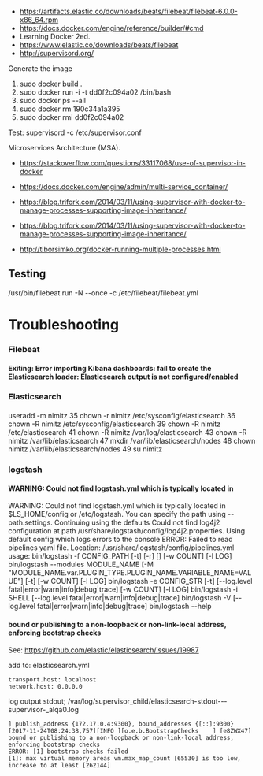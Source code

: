 

* https://artifacts.elastic.co/downloads/beats/filebeat/filebeat-6.0.0-x86_64.rpm
* https://docs.docker.com/engine/reference/builder/#cmd
* Learning Docker 2ed.
* https://www.elastic.co/downloads/beats/filebeat
* http://supervisord.org/

Generate the image
1. sudo docker build .
1. sudo docker run -i -t  dd0f2c094a02 /bin/bash
1. sudo docker ps --all
1. sudo docker rm 190c34a1a395
1. sudo docker rmi dd0f2c094a02



Test:
  supervisord -c /etc/supervisor.conf


Microservices Architecture (MSA).

* https://stackoverflow.com/questions/33117068/use-of-supervisor-in-docker
* https://docs.docker.com/engine/admin/multi-service_container/
* https://blog.trifork.com/2014/03/11/using-supervisor-with-docker-to-manage-processes-supporting-image-inheritance/

* https://blog.trifork.com/2014/03/11/using-supervisor-with-docker-to-manage-processes-supporting-image-inheritance/
* http://tiborsimko.org/docker-running-multiple-processes.html


## Testing
/usr/bin/filebeat run -N --once -c /etc/filebeat/filebeat.yml

# Troubleshooting

### Filebeat

#### Exiting: Error importing Kibana dashboards: fail to create the Elasticsearch loader: Elasticsearch output is not configured/enabled


### Elasticsearch

####

useradd -m nimitz
   35  chown -r nimitz /etc/sysconfig/elasticsearch
   36  chown -R nimitz /etc/sysconfig/elasticsearch
   39  chown -R nimitz /etc/elasticsearch
   41  chown -R nimitz /var/log/elasticsearch
   43  chown -R nimitz /var/lib/elasticsearch
   47  mkdir /var/lib/elasticsearch/nodes
   48  chown nimitz /var/lib/elasticsearch/nodes
   49  su nimitz



### logstash

#### WARNING: Could not find logstash.yml which is typically located in


WARNING: Could not find logstash.yml which is typically located in $LS_HOME/config or /etc/logstash. You can specify the path using --path.settings. Continuing using the defaults
Could not find log4j2 configuration at path /usr/share/logstash/config/log4j2.properties. Using default config which logs errors to the console
ERROR: Failed to read pipelines yaml file. Location: /usr/share/logstash/config/pipelines.yml
usage:
  bin/logstash -f CONFIG_PATH [-t] [-r] [] [-w COUNT] [-l LOG]
  bin/logstash --modules MODULE_NAME [-M "MODULE_NAME.var.PLUGIN_TYPE.PLUGIN_NAME.VARIABLE_NAME=VALUE"] [-t] [-w COUNT] [-l LOG]
  bin/logstash -e CONFIG_STR [-t] [--log.level fatal|error|warn|info|debug|trace] [-w COUNT] [-l LOG]
  bin/logstash -i SHELL [--log.level fatal|error|warn|info|debug|trace]
  bin/logstash -V [--log.level fatal|error|warn|info|debug|trace]
  bin/logstash --help


#### bound or publishing to a non-loopback or non-link-local address, enforcing bootstrap checks
See: https://github.com/elastic/elasticsearch/issues/19987

add to: elasticsearch.yml
```
transport.host: localhost
network.host: 0.0.0.0
```

log output stdout; /var/log/supervisor_child/elasticsearch-stdout---supervisor-_alqa0.log
```
] publish_address {172.17.0.4:9300}, bound_addresses {[::]:9300}
[2017-11-24T08:24:38,757][INFO ][o.e.b.BootstrapChecks    ] [e8ZWX47] bound or publishing to a non-loopback or non-link-local address, enforcing bootstrap checks
ERROR: [1] bootstrap checks failed
[1]: max virtual memory areas vm.max_map_count [65530] is too low, increase to at least [262144]
```

